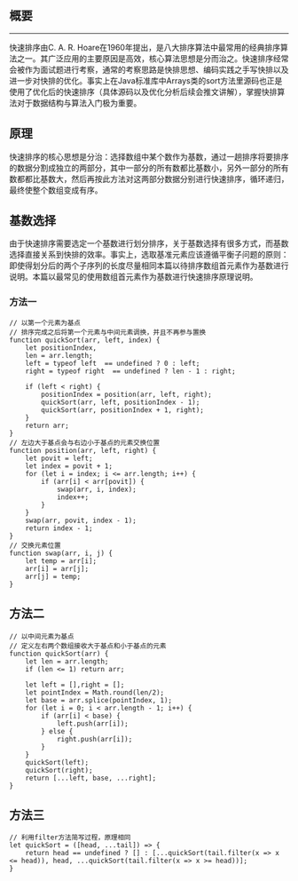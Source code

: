 ## 概要
---
快速排序由C. A. R. Hoare在1960年提出，是八大排序算法中最常用的经典排序算法之一。其广泛应用的主要原因是高效，核心算法思想是分而治之。快速排序经常会被作为面试题进行考察，通常的考察思路是快排思想、编码实践之手写快排以及进一步对快排的优化。事实上在Java标准库中Arrays类的sort方法里源码也正是使用了优化后的快速排序（具体源码以及优化分析后续会推文讲解），掌握快排算法对于数据结构与算法入门极为重要。
## 原理
快速排序的核心思想是分治：选择数组中某个数作为基数，通过一趟排序将要排序的数据分割成独立的两部分，其中一部分的所有数都比基数小，另外一部分的所有数都都比基数大，然后再按此方法对这两部分数据分别进行快速排序，循环递归，最终使整个数组变成有序。
## 基数选择
由于快速排序需要选定一个基数进行划分排序，关于基数选择有很多方式，而基数选择直接关系到快排的效率。事实上，选取基准元素应该遵循平衡子问题的原则：即使得划分后的两个子序列的长度尽量相同本篇以待排序数组首元素作为基数进行说明。本篇以最常见的使用数组首元素作为基数进行快速排序原理说明。
### 方法一
````
// 以第一个元素为基点
// 排序完成之后将第一个元素与中间元素调换，并且不再参与置换
function quickSort(arr, left, index) {
    let positionIndex,
    len = arr.length;
    left = typeof left  == undefined ? 0 : left;
    right = typeof right  == undefined ? len - 1 : right;
    
    if (left < right) {
        positionIndex = position(arr, left, right);
        quickSort(arr, left, positionIndex - 1);
        quickSort(arr, positionIndex + 1, right);
    }
    return arr;
}
// 左边大于基点会与右边小于基点的元素交换位置
function position(arr, left, right) {
    let povit = left;
    let index = povit + 1;
    for (let i = index; i <= arr.length; i++) {
        if (arr[i] < arr[povit]) {
            swap(arr, i, index);
            index++;
        }
    }
    swap(arr, povit, index - 1);
    return index - 1;
}
// 交换元素位置
function swap(arr, i, j) {
    let temp = arr[i];
    arr[i] = arr[j];
    arr[j] = temp;
}
````
## 方法二
````
// 以中间元素为基点
// 定义左右两个数组接收大于基点和小于基点的元素
function quickSort(arr) {
    let len = arr.length;
    if (len <= 1) return arr;
    
    let left = [],right = [];
    let pointIndex = Math.round(len/2);
    let base = arr.splice(pointIndex, 1);
    for (let i = 0; i < arr.length - 1; i++) {
        if (arr[i] < base) {
            left.push(arr[i]);
        } else {
            right.push(arr[i]);
        }
    }
    quickSort(left);
    quickSort(right);
    return [...left, base, ...right];
}
````    
## 方法三
````
// 利用filter方法简写过程，原理相同
let quickSort = ([head, ...tail]) => {
    return head == undefined ? [] : [...quickSort(tail.filter(x => x <= head)), head, ...quickSort(tail.filter(x => x >= head))];
}
````